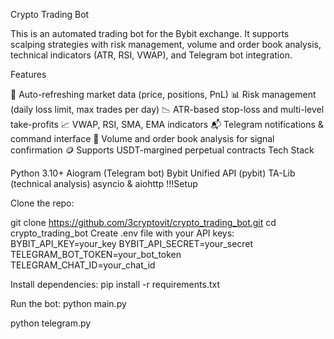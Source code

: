 Crypto Trading Bot

This is an automated trading bot for the Bybit exchange. It supports scalping strategies with risk management, volume and order book analysis, technical indicators (ATR, RSI, VWAP), and Telegram bot integration.

Features

🔄 Auto-refreshing market data (price, positions, PnL)
📊 Risk management (daily loss limit, max trades per day)
📉 ATR-based stop-loss and multi-level take-profits
📈 VWAP, RSI, SMA, EMA indicators
📬 Telegram notifications & command interface
🧠 Volume and order book analysis for signal confirmation
🪙 Supports USDT-margined perpetual contracts
Tech Stack

Python 3.10+
Aiogram (Telegram bot)
Bybit Unified API (pybit)
TA-Lib (technical analysis)
asyncio & aiohttp
!!!Setup

Clone the repo:

git clone https://github.com/3cryptovit/crypto_trading_bot.git
cd crypto_trading_bot
Create .env file with your API keys: BYBIT_API_KEY=your_key BYBIT_API_SECRET=your_secret TELEGRAM_BOT_TOKEN=your_bot_token TELEGRAM_CHAT_ID=your_chat_id

Install dependencies: pip install -r requirements.txt

Run the bot: python main.py

python telegram.py